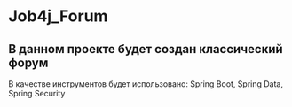 # Job4j_Forum

## В данном проекте будет создан классический форум

В качестве инструментов будет использовано:
Spring Boot, Spring Data, Spring Security